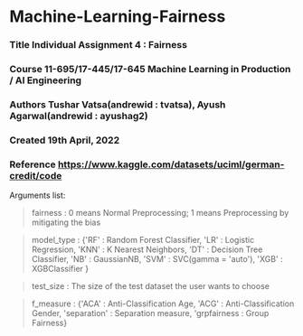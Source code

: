 # Machine-Learning-Fairness

### Title  Individual Assignment 4 : Fairness

### Course 11-695/17-445/17-645 Machine Learning in Production / AI Engineering

### Authors Tushar Vatsa(andrewid : tvatsa), Ayush Agarwal(andrewid : ayushag2)

### Created 19th April, 2022

### Reference https://www.kaggle.com/datasets/uciml/german-credit/code

Arguments list:
  > fairness : 0 means Normal Preprocessing; 1 means Preprocessing by mitigating the bias
  
  > model_type : {'RF' : Random Forest Classifier, 'LR' : Logistic Regression, 'KNN' : K Nearest Neighbors,
  >               'DT' : Decision Tree Classifier, 'NB' : GaussianNB, 'SVM' : SVC(gamma = 'auto'), 'XGB' : XGBClassifier }
  
  >test_size : The size of the test dataset the user wants to choose

  >f_measure : {'ACA' : Anti-Classification Age, 'ACG' : Anti-Classification Gender, 'separation' : Separation measure, 'grpfairness : Group Fairness}

